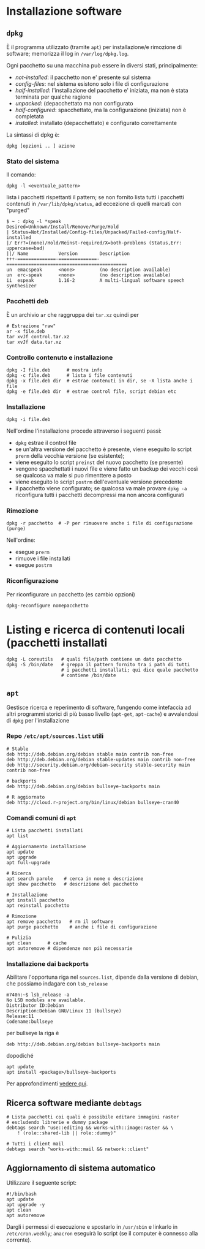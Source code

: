# Installazione software

## `dpkg`
È il programma utilizzato (tramite `apt`) per installazione/e
rimozione di software; memorizza il log in `/var/log/dpkg.log`.

Ogni pacchetto su una macchina può essere in diversi stati, principalmente:
- *not-installed*: il pacchetto non e' presente sul sistema
- *config-files*: nel sistema esistono solo i file di configurazione
- *half-installed*: l'installazione del pacchetto e' iniziata, ma non
  è stata terminata per qualche ragione
- *unpacked*: (depacchettato ma non configurato
- *half-configured*: spacchettato, ma la configurazione (iniziata) non
  è completata
- *installed*: installato (depacchettato) e configurato correttamente
	  
La sintassi di dpkg è:
```
dpkg [opzioni .. ] azione
```

### Stato del sistema
Il comando:
```
dpkg -l <eventuale_pattern>
```
lista i pacchetti rispettanti il pattern; se non fornito lista
tutti i pacchetti contenuti in `/var/lib/dpkg/status`, ad eccezione
di quelli marcati con "purged"
```
$ ~ : dpkg -l *speak
Desired=Unknown/Install/Remove/Purge/Hold
| Status=Not/Installed/Config-files/Unpacked/Failed-config/Half-installed
|/ Err?=(none)/Hold/Reinst-required/X=both-problems (Status,Err: uppercase=bad)
||/ Name           Version        Description
+++-==============-==============-============================================
un  emacspeak      <none>         (no description available)
un  erc-speak      <none>         (no description available)
ii  espeak         1.16-2         A multi-lingual software speech synthesizer
```


### Pacchetti deb
È un archivio `ar` che raggruppa dei `tar.xz` quindi per 
```
# Estrazione "raw"
ar -x file.deb
tar xvJf control.tar.xz
tar xvJf data.tar.xz
```

### Controllo contenuto e installazione
```
dpkg -I file.deb      # mostra info
dpkg -c file.deb      # lista i file contenuti
dpkg -x file.deb dir  # estrae contenuti in dir, se -X lista anche i file
dpkg -e file.deb dir  # estrae control file, script debian etc
```

### Installazione
```
dpkg -i file.deb
```
Nell'ordine l'installazione procede attraverso i seguenti passi:
- `dpkg` estrae il control file
- se un'altra versione del pacchetto è presente, viene eseguito lo
  script `prerm` della vecchia versione (se esistente);
- viene eseguito lo script `preinst` del nuovo pacchetto (se presente)
- vengono spacchettati i nuovi file e viene fatto un backup
  dei vecchi così se qualcosa va male si puo rimenttere a posto
- viene eseguito lo script `postrm` dell'eventuale versione precedente
- il pacchetto viene configurato; se qualcosa va male provare `dpkg -a`
  riconfigura tutti i pacchetti decompressi ma non ancora configurati

### Rimozione
```
dpkg -r pacchetto  # -P per rimuovere anche i file di configurazione (purge)
```
Nell'ordine:
- esegue `prerm`
- rimuove i file installati
- esegue `postrm`


### Riconfigurazione
Per riconfigurare un pacchetto (es cambio opzioni)
```
dpkg-reconfigure nomepacchetto
```

# Listing e ricerca di contenuti locali (pacchetti installati
```
dpkg -L coreutils   # quali file/path contiene un dato pacchetto
dpkg -S /bin/date   # greppa il pattern fornito tra i path di tutti
                    # i pacchetti installati; qui dice quale pacchetto
					# contiene /bin/date
```



## `apt`
Gestisce ricerca e reperimento di software, fungendo come intefaccia
ad altri programmi storici di più basso livello (`apt-get`,
`apt-cache`) e avvalendosi di `dpkg` per l'installazione

### Repo `/etc/apt/sources.list` utili

```
# Stable
deb http://deb.debian.org/debian stable main contrib non-free
deb http://deb.debian.org/debian stable-updates main contrib non-free
deb http://security.debian.org/debian-security stable-security main contrib non-free

# backports
deb http://deb.debian.org/debian bullseye-backports main

# R aggiornato
deb http://cloud.r-project.org/bin/linux/debian bullseye-cran40
```




### Comandi comuni di `apt`
```
# Lista pacchetti installati
apt list

# Aggiornamento installazione
apt update
apt upgrade
apt full-upgrade

# Ricerca
apt search parole    # cerca in nome o descrizione
apt show pacchetto   # descrizione del pacchetto

# Installazione
apt install pacchetto
apt reinstall pacchetto

# Rimozione
apt remove pacchetto   # rm il software
apt purge pacchetto    # anche i file di configurazione

# Pulizia 
apt clean      # cache
apt autoremove # dipendenze non più necessarie
```

### Installazione dai backports
Abilitare l'opportuna riga nel `sources.list`, dipende dalla versione di debian, che possiamo indagare con `lsb_release`
```
m740n:~$ lsb_release -a
No LSB modules are available.
Distributor ID:Debian
Description:Debian GNU/Linux 11 (bullseye)
Release:11
Codename:bullseye
```
per bullseye la riga è 
```
deb http://deb.debian.org/debian bullseye-backports main
```
dopodiché
```
apt update
apt install <package>/bullseye-backports
```
Per approfondimenti [vedere qui](https://backports.debian.org).

## Ricerca software mediante `debtags`

```
# Lista pacchetti coi quali è possibile editare immagini raster
# escludendo librerie e dummy package
debtags search "use::editing && works-with::image:raster && \
	! (role::shared-lib || role::dummy)"

# Tutti i client mail
debtags search "works-with::mail && network::client"
```

## Aggiornamento di sistema automatico
Utilizzare il seguente script:
<!-- in `cron` (macchine sempre accese) o `anacron` (le -->
<!-- rimanenti)  -->
```
#!/bin/bash
apt update
apt upgrade -y
apt clean
apt autoremove
```

Dargli i permessi di esecuzione e spostarlo in `/usr/sbin` e linkarlo
in `/etc/cron.weekly`; `anacron` eseguirà lo script (se il computer è
connesso alla corrente).
